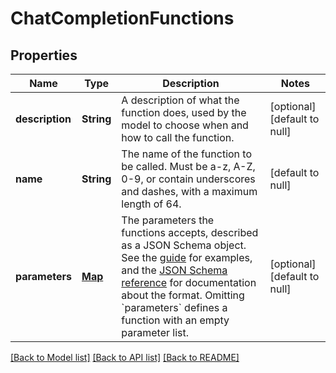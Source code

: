 # ChatCompletionFunctions
## Properties

| Name | Type | Description | Notes |
|------------ | ------------- | ------------- | -------------|
| **description** | **String** | A description of what the function does, used by the model to choose when and how to call the function. | [optional] [default to null] |
| **name** | **String** | The name of the function to be called. Must be a-z, A-Z, 0-9, or contain underscores and dashes, with a maximum length of 64. | [default to null] |
| **parameters** | [**Map**](AnyType.md) | The parameters the functions accepts, described as a JSON Schema object. See the [guide](/docs/guides/function-calling) for examples, and the [JSON Schema reference](https://json-schema.org/understanding-json-schema/) for documentation about the format.   Omitting &#x60;parameters&#x60; defines a function with an empty parameter list. | [optional] [default to null] |

[[Back to Model list]](../README.md#documentation-for-models) [[Back to API list]](../README.md#documentation-for-api-endpoints) [[Back to README]](../README.md)

